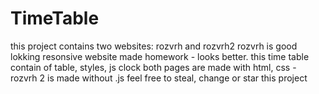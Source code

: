 # TimeTable
this project contains two websites: rozvrh and rozvrh2
rozvrh is good lokking resonsive website made
homework - looks better.
this time table contain of table, styles, js clock
both pages are made with html, css - rozvrh 2 is made without .js
feel free to steal, change or star this project


